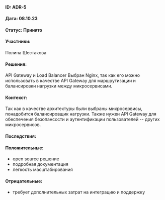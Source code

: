 #### ID: ADR-5

#### Дата: 08.10.23

#### Статус: Принято

#### Участники:
Полина Шестакова

#### Решения:
API Gateway и Load Balancer
Выбран Nginx, так как его можно использовать в качестве API Gateway для маршрутизации и балансировки нагрузки между микросервисами.

#### Контекст:
Так как в качестве архитектуры были выбраны микросервисы, понадобится балансировщик нагрузки. Также нужен API Gateway для обеспечения безопансости и аутентификации пользователей -- других микросервисов.

#### Последствия:

#### Положительные:
* open source решение
* подробная документация
* легкость масштабирования

#### Отрицательные:
* требует дополнительных затрат на интеграцию и поддержку

